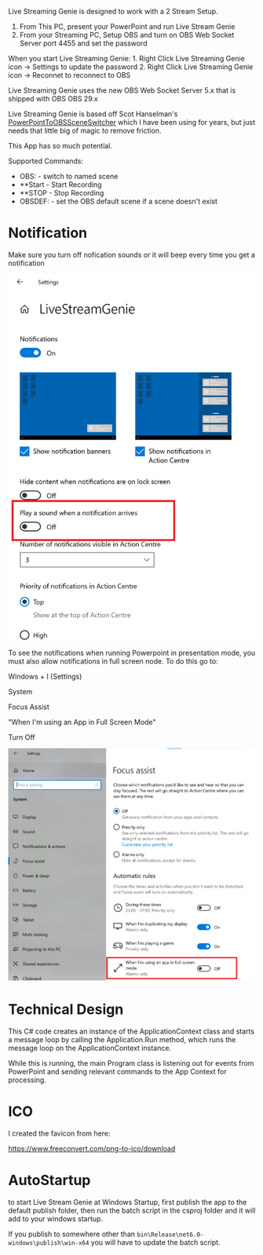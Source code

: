 
Live Streaming Genie is designed to work with a 2 Stream Setup.

1. From This PC, present your PowerPoint and run Live Stream Genie
2. From your Streaming PC, Setup OBS and turn on OBS Web Socket Server port 4455 and set the password

When you start Live Streaming Genie:
	1. Right Click Live Streaming Genie icon -> Settings to update the password
	2. Right Click Live Streaming Genie icon -> Reconnet to reconnect to OBS

Live Streaming Genie uses the new OBS Web Socket Server 5.x that is shipped with OBS OBS 29.x

Live Streaming Genie is based off Scot Hanselman's [PowerPointToOBSSceneSwitcher](https://github.com/shanselman/PowerPointToOBSSceneSwitcher) which I have been using for years, but just needs that little big of magic to remove friction.

This App has so much potential.

Supported Commands:

* OBS: - switch to named scene
* **Start - Start Recording
* **STOP - Stop Recording
* OBSDEF: - set the OBS default scene if a scene doesn't exist


# Notification
 
Make sure you turn off nofication sounds or it will beep every time you get a notification

![](./turn-off-sounds.png)

To see the notifications when running Powerpoint in presentation mode, you must also allow notifications in full screen node. To do this go to:

Windows + I  (Settings)

System

Focus Assist

"When I'm using an App in Full Screen Mode"

Turn Off

![](./focus-assist.png)


# Technical Design

This C# code creates an instance of the ApplicationContext class and starts a message loop by calling the Application.Run method, which runs the message loop on the ApplicationContext instance.

While this is running, the main Program class is listening out for events from PowerPoint and sending relevant commands to the App Context for processing.

# ICO

I created the favicon from here:

https://www.freeconvert.com/png-to-ico/download



# AutoStartup

to start Live Stream Genie at Windows Startup, first publish the app to the default publish folder, then run the batch script in the csproj folder and it will add to your windows startup.

If you publish to somewhere other than `bin\Release\net6.0-windows\publish\win-x64` you will have to update the batch script.

